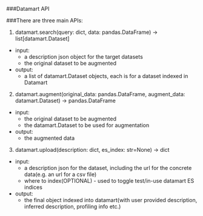 ###Datamart API

###There are three main APIs:
1. datamart.search(query: dict, data: pandas.DataFrame) -> list[datamart.Dataset]
  - input:
    - a description json object for the target datasets
    - the original dataset to be augmented
  - output: 
    - a list of datamart.Dataset objects, each is for a dataset indexed in Datamart
    
2. datamart.augment(original_data: pandas.DataFrame, augment_data: datamart.Dataset) -> pandas.DataFrame
  - input:
    - the original dataset to be augmented
    - the datamart.Dataset to be used for augmentation
  - output:
    - the augmented data
    
3. datamart.upload(description: dict, es_index: str=None) -> dict
  - input:
    - a description json for the dataset, including the url for the concrete data(e.g. an url for a csv file)
    - where to index(OPTIONAL) - used to toggle test/in-use datamart ES indices
  - output:
    - the final object indexed into datamart(with user provided description, inferred description, profiling info etc.)
